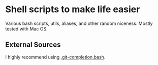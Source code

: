 Shell scripts to make life easier
==========

Various bash scripts, utils, aliases, and other random niceness. Mostly tested with Mac OS.

External Sources
----------------

I highly recommend using [.git-completion.bash](https://github.com/git/git/blob/master/contrib/completion/git-completion.bash).

